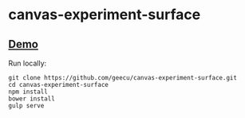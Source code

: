 # canvas-experiment-surface

## [Demo](http://geecu.github.io/canvas-experiment-surface/)

Run locally:
```
git clone https://github.com/geecu/canvas-experiment-surface.git
cd canvas-experiment-surface
npm install
bower install
gulp serve
```
